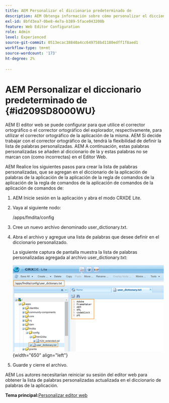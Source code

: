 ```yaml
---
title: AEM Personalizar el diccionario predeterminado de
description: AEM Obtenga información sobre cómo personalizar el diccionario predeterminado de la
exl-id: 8bfd3ea7-0be8-4e7a-b389-5face043200b
feature: Web Editor Configuration
role: Admin
level: Experienced
source-git-commit: 0513ecac38840a4cc649758bd1180edff1f8aed1
workflow-type: tm+mt
source-wordcount: '173'
ht-degree: 2%

---
```


# AEM Personalizar el diccionario predeterminado de {#id209SD8000WU}

AEM El editor web se puede configurar para que utilice el corrector ortográfico o el corrector ortográfico del explorador, respectivamente, para utilizar el corrector ortográfico de la aplicación de la misma. AEM Si decide trabajar con el corrector ortográfico de la, tendrá la flexibilidad de definir la lista de palabras personalizadas. AEM A continuación, estas palabras personalizadas se añaden al diccionario de la y estas palabras no se marcan con \(como incorrectas\) en el Editor Web.

AEM Realice los siguientes pasos para crear la lista de palabras personalizadas, que se agregan en el diccionario de la aplicación de palabras de la aplicación de la aplicación de la regla de comandos de la aplicación de la regla de comandos de la aplicación de comandos de la aplicación de comandos de:

1. AEM Inicie sesión en la aplicación y abra el modo CRXDE Lite.

1. Vaya al siguiente nodo:

   /apps/fmdita/config

1. Cree un nuevo archivo denominado user\_dictionary.txt.

1. Abra el archivo y agregue una lista de palabras que desee definir en el diccionario personalizado.

   La siguiente captura de pantalla muestra la lista de palabras personalizadas agregada al archivo user\_dictionary.txt:

   ![](assets/custom-words-list-dictionary.png){width="650" align="left"}

1. Guarde y cierre el archivo.


AEM Los autores necesitarían reiniciar su sesión del editor web para obtener la lista de palabras personalizadas actualizada en el diccionario de palabras de la aplicación.

**Tema principal:**&#x200B;[&#x200B; Personalizar editor web](conf-web-editor.md)

